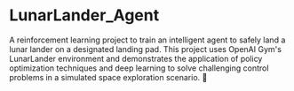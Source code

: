 # LunarLander_Agent
A reinforcement learning project to train an intelligent agent to safely land a lunar lander on a designated landing pad.
This project uses OpenAI Gym's LunarLander environment and demonstrates the application of policy optimization techniques and deep learning to solve challenging control problems in a simulated space exploration scenario. 🚀
